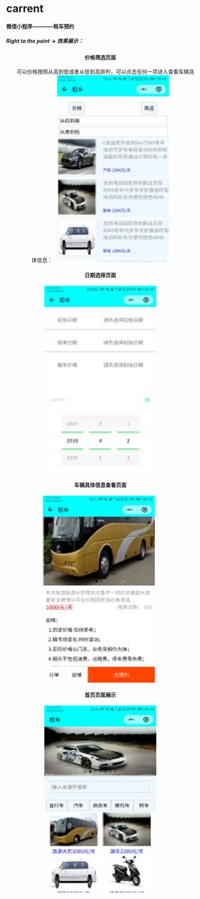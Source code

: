 # carrent
#### 微信小程序————租车预约
##### Right to the point -> 效果展示：<br>
<div align = "center">
<h4>价格筛选页面</h4>
  <span>
      可以价格按照从高到低或者从低到高排列，可以点击任何一项进入查看车辆具体信息：
  </span>
<img src = "https://github.com/Fatty-Fish/carrent/raw/master/images/1.jpg" width = "300px" height = "500px" align=center/>
<h4>日期选择页面</h4>
<img src = "https://github.com/Fatty-Fish/carrent/raw/master/images/2.jpg" width = "300px" height = "500px" align=center/>
<h4>车辆具体信息查看页面</h4>
<img src = "https://github.com/Fatty-Fish/carrent/raw/master/images/3.jpg" width = "300px" height = "500px" align=center/>
  <h4>首页页面展示</h4>
<img src = "https://github.com/Fatty-Fish/carrent/raw/master/images/4.jpg" width = "300px" height = "500px" align=center/>
</div>
